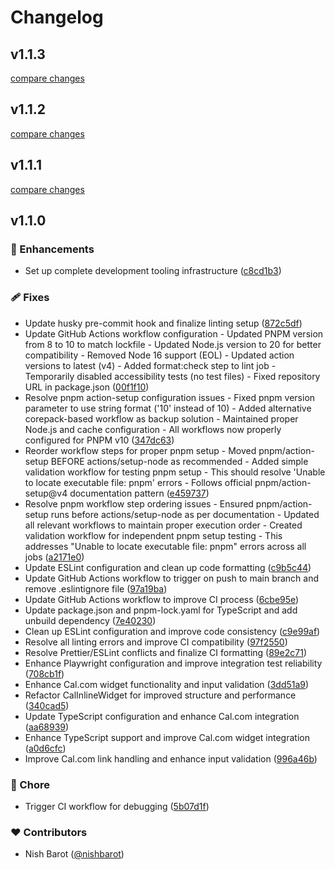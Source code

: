 # Changelog

## v1.1.3

[compare changes](https://github.com/nishbarot/nuxt-calcom/compare/v1.1.2...v1.1.3)

## v1.1.2

[compare changes](https://github.com/nishbarot/nuxt-calcom/compare/v1.1.1...v1.1.2)

## v1.1.1

[compare changes](https://github.com/nishbarot/nuxt-calcom/compare/v1.1.0...v1.1.1)

## v1.1.0

### 🚀 Enhancements

- Set up complete development tooling infrastructure ([c8cd1b3](https://github.com/nishbarot/nuxt-calcom/commit/c8cd1b3))

### 🩹 Fixes

- Update husky pre-commit hook and finalize linting setup ([872c5df](https://github.com/nishbarot/nuxt-calcom/commit/872c5df))
- Update GitHub Actions workflow configuration - Updated PNPM version from 8 to 10 to match lockfile - Updated Node.js version to 20 for better compatibility - Removed Node 16 support (EOL) - Updated action versions to latest (v4) - Added format:check step to lint job - Temporarily disabled accessibility tests (no test files) - Fixed repository URL in package.json ([00f1f10](https://github.com/nishbarot/nuxt-calcom/commit/00f1f10))
- Resolve pnpm action-setup configuration issues - Fixed pnpm version parameter to use string format ('10' instead of 10) - Added alternative corepack-based workflow as backup solution - Maintained proper Node.js and cache configuration - All workflows now properly configured for PNPM v10 ([347dc63](https://github.com/nishbarot/nuxt-calcom/commit/347dc63))
- Reorder workflow steps for proper pnpm setup - Moved pnpm/action-setup BEFORE actions/setup-node as recommended - Added simple validation workflow for testing pnpm setup - This should resolve 'Unable to locate executable file: pnpm' errors - Follows official pnpm/action-setup@v4 documentation pattern ([e459737](https://github.com/nishbarot/nuxt-calcom/commit/e459737))
- Resolve pnpm workflow step ordering issues - Ensured pnpm/action-setup runs before actions/setup-node as per documentation - Updated all relevant workflows to maintain proper execution order - Created validation workflow for independent pnpm setup testing - This addresses "Unable to locate executable file: pnpm" errors across all jobs ([a2171e0](https://github.com/nishbarot/nuxt-calcom/commit/a2171e0))
- Update ESLint configuration and clean up code formatting ([c9b5c44](https://github.com/nishbarot/nuxt-calcom/commit/c9b5c44))
- Update GitHub Actions workflow to trigger on push to main branch and remove .eslintignore file ([97a19ba](https://github.com/nishbarot/nuxt-calcom/commit/97a19ba))
- Update GitHub Actions workflow to improve CI process ([6cbe95e](https://github.com/nishbarot/nuxt-calcom/commit/6cbe95e))
- Update package.json and pnpm-lock.yaml for TypeScript and add unbuild dependency ([7e40230](https://github.com/nishbarot/nuxt-calcom/commit/7e40230))
- Clean up ESLint configuration and improve code consistency ([c9e99af](https://github.com/nishbarot/nuxt-calcom/commit/c9e99af))
- Resolve all linting errors and improve CI compatibility ([97f2550](https://github.com/nishbarot/nuxt-calcom/commit/97f2550))
- Resolve Prettier/ESLint conflicts and finalize CI formatting ([89e2c71](https://github.com/nishbarot/nuxt-calcom/commit/89e2c71))
- Enhance Playwright configuration and improve integration test reliability ([708cb1f](https://github.com/nishbarot/nuxt-calcom/commit/708cb1f))
- Enhance Cal.com widget functionality and input validation ([3dd51a9](https://github.com/nishbarot/nuxt-calcom/commit/3dd51a9))
- Refactor CalInlineWidget for improved structure and performance ([340cad5](https://github.com/nishbarot/nuxt-calcom/commit/340cad5))
- Update TypeScript configuration and enhance Cal.com integration ([aa68939](https://github.com/nishbarot/nuxt-calcom/commit/aa68939))
- Enhance TypeScript support and improve Cal.com widget integration ([a0d6cfc](https://github.com/nishbarot/nuxt-calcom/commit/a0d6cfc))
- Improve Cal.com link handling and enhance input validation ([996a46b](https://github.com/nishbarot/nuxt-calcom/commit/996a46b))

### 🏡 Chore

- Trigger CI workflow for debugging ([5b07d1f](https://github.com/nishbarot/nuxt-calcom/commit/5b07d1f))

### ❤️ Contributors

- Nish Barot ([@nishbarot](http://github.com/nishbarot))
